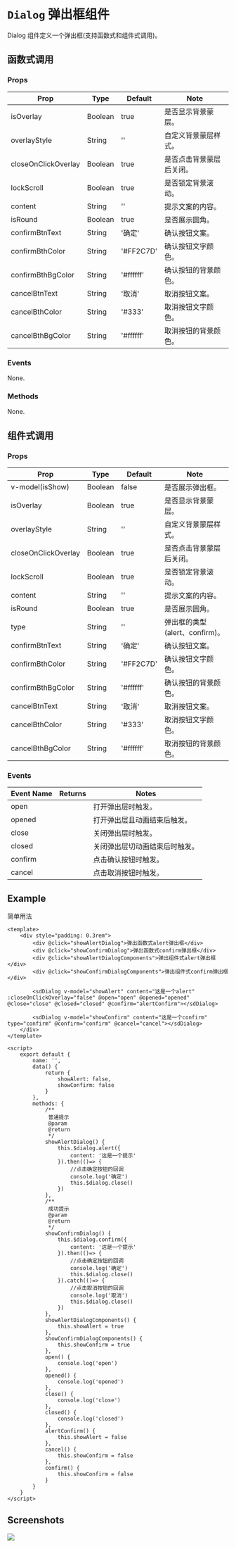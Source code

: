 # `Dialog` 弹出框组件
Dialog 组件定义一个弹出框(支持函数式和组件式调用)。

## 函数式调用
### Props
| Prop | Type | Default | Note |
|---|---|---|---|
| isOverlay | Boolean | true | 是否显示背景蒙层。
| overlayStyle | String | '' | 自定义背景蒙层样式。
| closeOnClickOverlay | Boolean | true | 是否点击背景蒙层后关闭。
| lockScroll | Boolean | true | 是否锁定背景滚动。
| content | String | '' | 提示文案的内容。
| isRound | Boolean | true | 是否展示圆角。
| confirmBtnText | String | '确定' | 确认按钮文案。
| confirmBthColor | String | '#FF2C7D' | 确认按钮文字颜色。
| confirmBthBgColor | String | '#ffffff' | 确认按钮的背景颜色。
| cancelBtnText | String | '取消' | 取消按钮文案。
| cancelBthColor | String | '#333' | 取消按钮文字颜色。
| cancelBthBgColor | String | '#ffffff' | 取消按钮的背景颜色。
### Events
None.
### Methods
None.


## 组件式调用
### Props
| Prop | Type | Default | Note |
|---|---|---|---|
| v-model(isShow) | Boolean | false | 是否展示弹出框。
| isOverlay | Boolean | true | 是否显示背景蒙层。
| overlayStyle | String | '' | 自定义背景蒙层样式。
| closeOnClickOverlay | Boolean | true | 是否点击背景蒙层后关闭。
| lockScroll | Boolean | true | 是否锁定背景滚动。
| content | String | '' | 提示文案的内容。
| isRound | Boolean | true | 是否展示圆角。
| type | String | '' | 弹出框的类型(alert、confirm)。
| confirmBtnText | String | '确定' | 确认按钮文案。
| confirmBthColor | String | '#FF2C7D' | 确认按钮文字颜色。
| confirmBthBgColor | String | '#ffffff' | 确认按钮的背景颜色。
| cancelBtnText | String | '取消' | 取消按钮文案。
| cancelBthColor | String | '#333' | 取消按钮文字颜色。
| cancelBthBgColor | String | '#ffffff' | 取消按钮的背景颜色。
### Events
| Event Name | Returns | Notes |
|---|---|---|
| open |  | 打开弹出层时触发。
| opened |  | 打开弹出层且动画结束后触发。
| close | | 关闭弹出层时触发。
| closed | | 关闭弹出层切动画结束后时触发。
| confirm | | 点击确认按钮时触发。
| cancel | | 点击取消按钮时触发。



## Example
简单用法

```
<template>
    <div style="padding: 0.3rem">
        <div @click="showAlertDialog">弹出函数式alert弹出框</div>
        <div @click="showConfirmDialog">弹出函数式confirm弹出框</div>
        <div @click="showAlertDialogComponents">弹出组件式alert弹出框</div>
        <div @click="showConfirmDialogComponents">弹出组件式confirm弹出框</div>

        <sdDialog v-model="showAlert" content="这是一个alert" :closeOnClickOverlay="false" @open="open" @opened="opened" @close="close" @closed="closed" @confirm="alertConfirm"></sdDialog>

        <sdDialog v-model="showConfirm" content="这是一个confirm" type="confirm" @confirm="confirm" @cancel="cancel"></sdDialog>
    </div>
</template>

<script>
    export default {
        name: '',
        data() {
            return {
                showAlert: false,
                showConfirm: false
            }
        },
        methods: {
            /**
             普通提示
             @param
             @return
             */
            showAlertDialog() {
                this.$dialog.alert({
                    content: '这是一个提示'
                }).then(()=> {
                    //点击确定按钮的回调
                    console.log('确定')
                    this.$dialog.close()
                })
            },
            /**
             成功提示
             @param
             @return
             */
            showConfirmDialog() {
                this.$dialog.confirm({
                    content: '这是一个提示'
                }).then(()=> {
                    //点击确定按钮的回调
                    console.log('确定')
                    this.$dialog.close()
                }).catch(()=> {
                    //点击取消按钮的回调
                    console.log('取消')
                    this.$dialog.close()
                })
            },
            showAlertDialogComponents() {
                this.showAlert = true
            },
            showConfirmDialogComponents() {
                this.showConfirm = true
            },
            open() {
                console.log('open')
            },
            opened() {
                console.log('opened')
            },
            close() {
                console.log('close')
            },
            closed() {
                console.log('closed')
            },
            alertConfirm() {
                this.showAlert = false
            },
            cancel() {
                this.showConfirm = false
            },
            confirm() {
                this.showConfirm = false
            }
        }
    }
</script>
```


## Screenshots
![](https://rightinhome.oss-cn-hangzhou.aliyuncs.com/jlbk_xcx/2020/08/07/1596785263231.gif)


